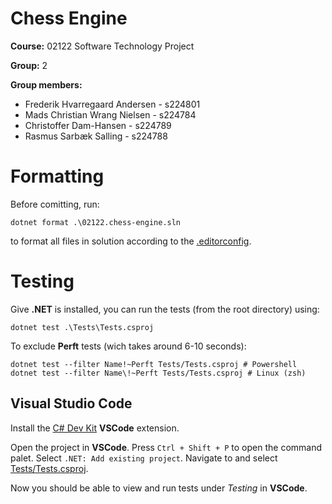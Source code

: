 # Chess Engine

**Course:** 02122 Software Technology Project

**Group:** 2

**Group members:**
- Frederik Hvarregaard Andersen - s224801
- Mads Christian Wrang Nielsen - s224784
- Christoffer Dam-Hansen - s224789
- Rasmus Sarbæk Salling - s224788

# Formatting
Before comitting, run:
```shell
dotnet format .\02122.chess-engine.sln
```
to format all files in solution according to the [.editorconfig](.editorconfig).

# Testing
Give **.NET** is installed, you can run the tests (from the root directory) using:
```shell
dotnet test .\Tests\Tests.csproj
```
To exclude **Perft** tests (wich takes around 6-10 seconds):
```shell
dotnet test --filter Name!~Perft Tests/Tests.csproj # Powershell
dotnet test --filter Name\!~Perft Tests/Tests.csproj # Linux (zsh)
```
## Visual Studio Code
Install the [C# Dev Kit](https://marketplace.visualstudio.com/items?itemName=ms-dotnettools.csdevkit) **VSCode** extension.

Open the project in **VSCode**. Press `Ctrl + Shift + P` to open the command palet. Select `.NET: Add existing project`. Navigate to and select [Tests/Tests.csproj](Tests/Tests.csproj).

Now you should be able to view and run tests under *Testing* in **VSCode**.